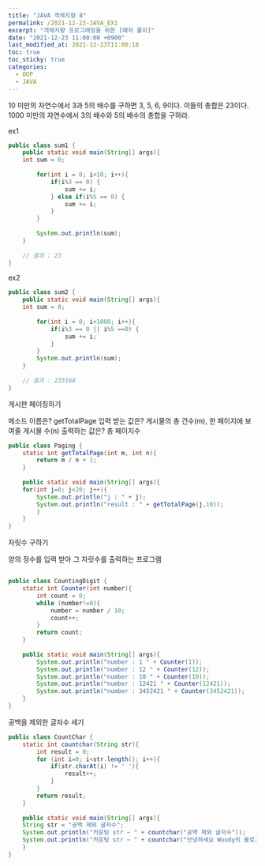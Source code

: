 ```yaml
---
title: "JAVA 객체지향 8"
permalink: /2021-12-23-JAVA_EX1
excerpt: "객체지향 프로그래밍을 위한 [예저 풀이]"
date: "2021-12-23 11:00:00 +0900"
last_modified_at: 2021-12-23T11:00:18
toc: true
toc_sticky: true
categories:
  - OOP
  - JAVA
---
```


10 미만의 자연수에서 3과 5의 배수를 구하면 3, 5, 6, 9이다. 이들의 총합은 23이다.
1000 미만의 자연수에서 3의 배수와 5의 배수의 총합을 구하라.


ex1
```java
public class sum1 {	
	public static void main(String[] args){
	int sum = 0;
	
		for(int i = 0; i<10; i++){
			if(i%3 == 0) {
				sum += i;
			} else if(i%5 == 0) {
				sum += i;
			}
		}
		
		System.out.println(sum);
	}
	
	// 결과 : 23
}
```

ex2
```java
public class sum2 {	
	public static void main(String[] args){
	int sum = 0;
	
		for(int i = 0; i<1000; i++){
			if(i%3 == 0 || i%5 ==0) {
				sum += i;
			}
		}
		System.out.println(sum);
	}
	
	// 결과 : 233168 
}
```

게시판 페이징하기

메소드 이름은? getTotalPage
입력 받는 값은? 게시물의 총 건수(m), 한 페이지에 보여줄 게시물 수(n)
출력하는 값은? 총 페이지수

```java
public class Paging {
	static int getTotalPage(int m, int n){
		return m / n + 1;
	}
	
	public static void main(String[] args){ 
	for(int j=0; j<20; j++){
		System.out.println("j : " + j);
		System.out.println("result : " + getTotalPage(j,10));
		}
	}
}
```

자릿수 구하기

양의 정수를 입력 받아 그 자릿수를 출력하는 프로그램

```java

public class CountingDigit {
	static int Counter(int number){
		int count = 0;
		while (number!=0){
			number = number / 10;
			count++;			
		}
		return count;
	}	
	
	public static void main(String[] args){
		System.out.println("number : 1 " + Counter(1));
		System.out.println("number : 12 " + Counter(12));
		System.out.println("number : 10 " + Counter(10));
		System.out.println("number : 12421 " + Counter(12421));	
		System.out.println("number : 3452421 " + Counter(3452421));
	}
}
```

공백을 제외한 글자수 세기


```java
public class CountChar {
	static int countchar(String str){
		int result = 0;
		for (int i=0; i<str.length(); i++){
			if(str.charAt(i) != ' '){
				result++;
			}
		}
		return result;
	}
		
	public static void main(String[] args){
	String str = "공백 제외 글자수";
	System.out.println("카운팅 str ~ " + countchar("공백 제외 글자수"));
	System.out.println("카운팅 str ~ " + countchar("안녕하세요 Woody의 블로그입니다. _ ."));
	}
}
```